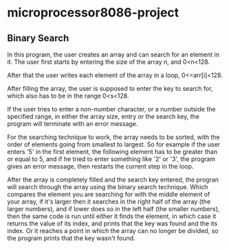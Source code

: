 # microprocessor8086-project
## Binary Search

In this program, the user creates an array and can search for an element in it. The user first starts by entering the size of the array n, and 0<n<128. 
 
After that the user writes each element of the array in a loop, 0<=arr[i]<128. 

After filling the array, the user is supposed to enter the key to search for, which also has to be in the range 0<s<128.

If the user tries to enter a non-number character, or a number outside the specified range, in either the array size, entry or the search key, the program will terminate with an error message. 

For the searching technique to work, the array needs to be sorted, with the order of elements going from smallest to largest. So for example if the user enters '5' in the first element, the following element has to be greater than or equal to 5, and if he tried to enter something like '2' or '3', the program gives an error message, then restarts the current step in the loop.

After the array is completely filled and the search key entered, the progran will search through the array using the binary search technique. Which compares the element you are searching for with the middle element of your array, if it's larger then it searches in the right half of the array (the larger numbers), and if lower does so in the left half (the smaller numbers), then the same code is run until either it finds the element, in which case it returns the value of its index, and prints that the key was found and the its index. Or it reaches a point in which the array can no longer be divided, so the program prints that the key wasn't found.
